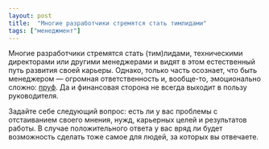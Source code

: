 ```yaml
---
layout: post
title:  "Многие разработчики стремятся стать тимлидами"
tags: ["менеджмент"]
---
```


Многие разработчики стремятся стать (тим)лидами, техническими директорами или другими менеджерами
и видят в этом естественный путь развития своей карьеры. Однако, только часть осознает, что быть
менеджером — огромная ответственность и, вообще-то, эмоционально сложно: [пруф](/2019/08/09/my-coding-days-are-over).
Да и финансовая сторона не всегда выходит в пользу руководителя.

Задайте себе следующий вопрос: есть ли у вас проблемы с отстаиванием своего мнения, нужд,
карьерных целей и результатов работы. В случае положительного ответа у вас вряд ли будет возможность
сделать тоже самое для людей, за которых вы отвечаете.
